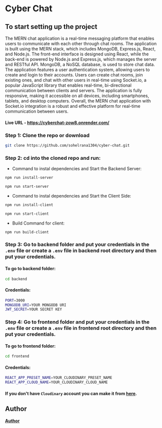 # Cyber Chat

## To start setting up the project
The MERN chat application is a real-time messaging platform that enables users to communicate with each other through chat rooms. The application is built using the MERN stack, which includes MongoDB, Express.js, React, and Node.js. The front-end interface is designed using React, while the back-end is powered by Node.js and Express.js, which manages the server and RESTful API. MongoDB, a NoSQL database, is used to store chat data. The application features a user authentication system, allowing users to create and login to their accounts. Users can create chat rooms, join existing ones, and chat with other users in real-time using Socket.io, a popular JavaScript library that enables real-time, bi-directional communication between clients and servers. The application is fully responsive, making it accessible on all devices, including smartphones, tablets, and desktop computers. Overall, the MERN chat application with Socket.io integration is a robust and effective platform for real-time communication between users.

#### Live URL - https://cyberchat-zow8.onrender.com/


### Step 1: Clone the repo or download

```bash
git clone https://github.com/sohelrana1304/cyber-chat.git
```

### Step 2: cd into the cloned repo and run:

* Command to instal dependencies and Start the Backend Server:
```bash
npm run install-server
```
```bash
npm run start-server
```
* Command to instal dependencies and Start the Client Side:
```bash
npm run install-client
```
```bash
npm run start-client
```
* Build Command for client:
```bash
npm run build-client
```

### Step 3: Go to backend folder and put your credentials in the `.env` file or create a `.env` file in backend root directory and then put your credentials.

#### To go to backend folder:
```bash
cd backend
```
#### Credentials:
```bash
PORT=3000
MONGODB_URI=YOUR MONGODB URI
JWT_SECRET=YOUR SECRET KEY
```
### Step 4: Go to frontend folder and put your credentials in the `.env` file or create a `.env` file in frontend root directory and then put your credentials.

#### To go to frontend folder:
```bash
cd frontend
```
#### Credentials:
```bash
REACT_APP_PRESET_NAME=YOUR_CLOUDINARY_PRESET_NAME
REACT_APP_CLOUD_NAME=YOUR_CLOUDINARY_CLOUD_NAME
```
#### If you don't have `Cloudinary` account you can make it from [here](https://cloudinary.com/).


## Author
[**Author**](https://github.com/sohelrana1304)

